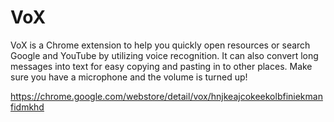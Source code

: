 # VoX
VoX is a Chrome extension to help you quickly open resources or search Google and YouTube by utilizing voice recognition. It can also convert long messages into text for easy copying and pasting in to other places. Make sure you have a microphone and the volume is turned up!


https://chrome.google.com/webstore/detail/vox/hnjkeajcokeekolbfiniekmanfidmkhd
